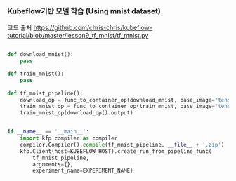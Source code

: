 ### Kubeflow기반 모델 학습 (Using mnist dataset)

코드 출처
https://github.com/chris-chris/kubeflow-tutorial/blob/master/lesson9_tf_mnist/tf_mnist.py


```python

def download_mnist():
    pass

def train_mnist():
    pass
    
def tf_mnist_pipeline():
    download_op = func_to_container_op(download_mnist, base_image="tensorflow/tensorflow")
    train_mnist_op = func_to_container_op(train_mnist, base_image="tensorflow/tensorflow")
    train_mnist_op(download_op().output)


if __name__ == '__main__':
    import kfp.compiler as compiler
    compiler.Compiler().compile(tf_mnist_pipeline, __file__ + '.zip')
    kfp.Client(host=KUBEFLOW_HOST).create_run_from_pipeline_func(
        tf_mnist_pipeline,
        arguments={},
        experiment_name=EXPERIMENT_NAME)
```
